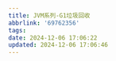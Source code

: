 ```yaml
---
title: JVM系列-G1垃圾回收
abbrlink: '69762356'
tags:
date: 2024-12-06 17:06:22
updated: 2024-12-06 17:06:46
---
```


